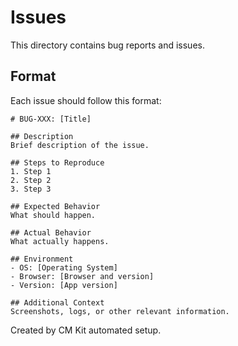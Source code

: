 # Issues

This directory contains bug reports and issues.

## Format

Each issue should follow this format:

```
# BUG-XXX: [Title]

## Description
Brief description of the issue.

## Steps to Reproduce
1. Step 1
2. Step 2
3. Step 3

## Expected Behavior
What should happen.

## Actual Behavior
What actually happens.

## Environment
- OS: [Operating System]
- Browser: [Browser and version]
- Version: [App version]

## Additional Context
Screenshots, logs, or other relevant information.
```

Created by CM Kit automated setup.
